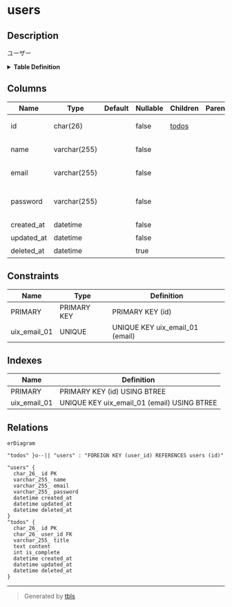 # users

## Description

ユーザー

<details>
<summary><strong>Table Definition</strong></summary>

```sql
CREATE TABLE `users` (
  `id` char(26) NOT NULL COMMENT 'ユーザー識別子',
  `name` varchar(255) NOT NULL COMMENT 'ユーザー名',
  `email` varchar(255) NOT NULL COMMENT 'メールアドレス',
  `password` varchar(255) NOT NULL COMMENT 'パスワードハッシュ',
  `created_at` datetime NOT NULL COMMENT '作成日時',
  `updated_at` datetime NOT NULL COMMENT '更新日時',
  `deleted_at` datetime DEFAULT NULL COMMENT '削除日時',
  PRIMARY KEY (`id`),
  UNIQUE KEY `uix_email_01` (`email`)
) ENGINE=InnoDB DEFAULT CHARSET=utf8mb4 COLLATE=utf8mb4_0900_ai_ci COMMENT='ユーザー'
```

</details>

## Columns

| Name | Type | Default | Nullable | Children | Parents | Comment |
| ---- | ---- | ------- | -------- | -------- | ------- | ------- |
| id | char(26) |  | false | [todos](todos.md) |  | ユーザー識別子 |
| name | varchar(255) |  | false |  |  | ユーザー名 |
| email | varchar(255) |  | false |  |  | メールアドレス |
| password | varchar(255) |  | false |  |  | パスワードハッシュ |
| created_at | datetime |  | false |  |  | 作成日時 |
| updated_at | datetime |  | false |  |  | 更新日時 |
| deleted_at | datetime |  | true |  |  | 削除日時 |

## Constraints

| Name | Type | Definition |
| ---- | ---- | ---------- |
| PRIMARY | PRIMARY KEY | PRIMARY KEY (id) |
| uix_email_01 | UNIQUE | UNIQUE KEY uix_email_01 (email) |

## Indexes

| Name | Definition |
| ---- | ---------- |
| PRIMARY | PRIMARY KEY (id) USING BTREE |
| uix_email_01 | UNIQUE KEY uix_email_01 (email) USING BTREE |

## Relations

```mermaid
erDiagram

"todos" }o--|| "users" : "FOREIGN KEY (user_id) REFERENCES users (id)"

"users" {
  char_26_ id PK
  varchar_255_ name
  varchar_255_ email
  varchar_255_ password
  datetime created_at
  datetime updated_at
  datetime deleted_at
}
"todos" {
  char_26_ id PK
  char_26_ user_id FK
  varchar_255_ title
  text content
  int is_complete
  datetime created_at
  datetime updated_at
  datetime deleted_at
}
```

---

> Generated by [tbls](https://github.com/k1LoW/tbls)
